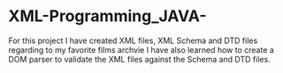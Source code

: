 # XML-Programming_JAVA-
For this project I have created XML files, XML Schema and DTD files regarding to my favorite films archvie
I have also learned how to create a DOM parser to validate the XML files against the Schema and DTD files.
